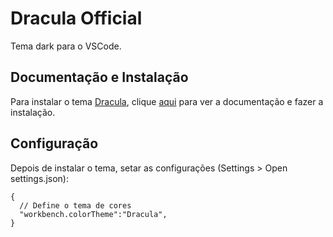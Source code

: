 # Dracula Official

Tema dark para o VSCode.

## Documentação e Instalação

Para instalar o tema [Dracula](../../../themes/dracula.md), clique [aqui](https://marketplace.visualstudio.com/items?itemName=dracula-theme.theme-dracula) para ver a documentação e fazer a instalação.

## Configuração

Depois de instalar o tema, setar as configurações (Settings > Open settings.json):

```
{
  // Define o tema de cores
  "workbench.colorTheme":"Dracula",
}
```